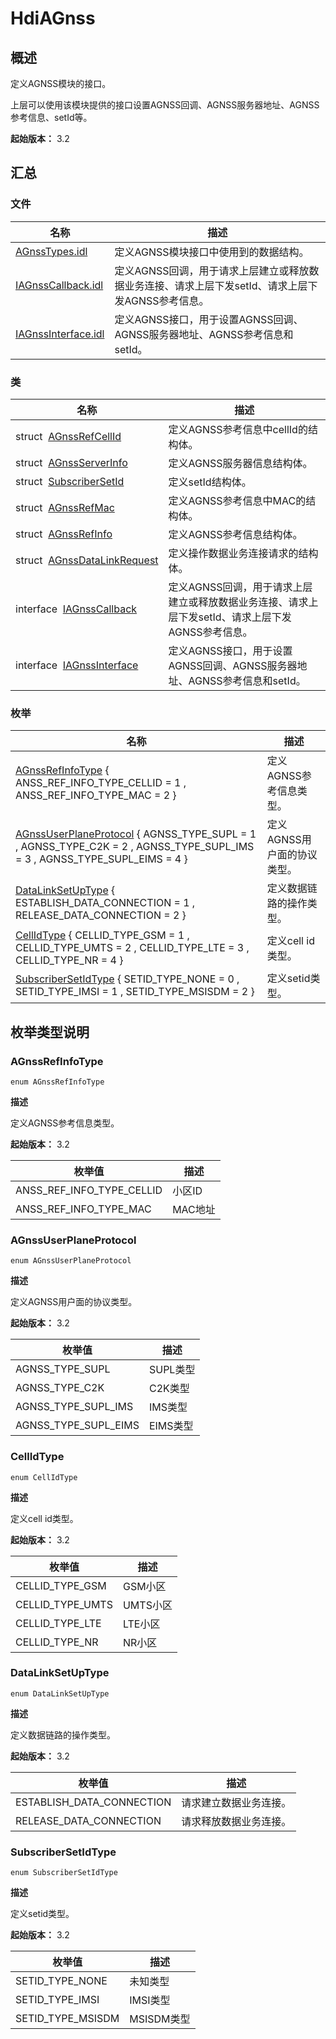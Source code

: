 # HdiAGnss


## 概述

定义AGNSS模块的接口。

上层可以使用该模块提供的接口设置AGNSS回调、AGNSS服务器地址、AGNSS参考信息、setId等。

**起始版本：** 3.2


## 汇总


### 文件

| 名称 | 描述 | 
| -------- | -------- |
| [AGnssTypes.idl](_a_gnss_types_8idl.md) | 定义AGNSS模块接口中使用到的数据结构。 | 
| [IAGnssCallback.idl](_i_a_gnss_callback_8idl.md) | 定义AGNSS回调，用于请求上层建立或释放数据业务连接、请求上层下发setId、请求上层下发AGNSS参考信息。 | 
| [IAGnssInterface.idl](_i_a_gnss_interface_8idl.md) | 定义AGNSS接口，用于设置AGNSS回调、AGNSS服务器地址、AGNSS参考信息和setId。 | 


### 类

| 名称 | 描述 | 
| -------- | -------- |
| struct&nbsp;&nbsp;[AGnssRefCellId](_a_gnss_ref_cell_id.md) | 定义AGNSS参考信息中cellId的结构体。 | 
| struct&nbsp;&nbsp;[AGnssServerInfo](_a_gnss_server_info.md) | 定义AGNSS服务器信息结构体。 | 
| struct&nbsp;&nbsp;[SubscriberSetId](_subscriber_set_id.md) | 定义setId结构体。 | 
| struct&nbsp;&nbsp;[AGnssRefMac](_a_gnss_ref_mac.md) | 定义AGNSS参考信息中MAC的结构体。 | 
| struct&nbsp;&nbsp;[AGnssRefInfo](_a_gnss_ref_info.md) | 定义AGNSS参考信息结构体。 | 
| struct&nbsp;&nbsp;[AGnssDataLinkRequest](_a_gnss_data_link_request.md) | 定义操作数据业务连接请求的结构体。 | 
| interface&nbsp;&nbsp;[IAGnssCallback](interface_i_a_gnss_callback.md) | 定义AGNSS回调，用于请求上层建立或释放数据业务连接、请求上层下发setId、请求上层下发AGNSS参考信息。 | 
| interface&nbsp;&nbsp;[IAGnssInterface](interface_i_a_gnss_interface.md) | 定义AGNSS接口，用于设置AGNSS回调、AGNSS服务器地址、AGNSS参考信息和setId。 | 


### 枚举

| 名称 | 描述 | 
| -------- | -------- |
| [AGnssRefInfoType](#agnssrefinfotype) { ANSS_REF_INFO_TYPE_CELLID = 1 , ANSS_REF_INFO_TYPE_MAC = 2 } | 定义AGNSS参考信息类型。 | 
| [AGnssUserPlaneProtocol](#agnssuserplaneprotocol) { AGNSS_TYPE_SUPL = 1 , AGNSS_TYPE_C2K = 2 , AGNSS_TYPE_SUPL_IMS = 3 , AGNSS_TYPE_SUPL_EIMS = 4 } | 定义AGNSS用户面的协议类型。 | 
| [DataLinkSetUpType](#datalinksetuptype) { ESTABLISH_DATA_CONNECTION = 1 , RELEASE_DATA_CONNECTION = 2 } | 定义数据链路的操作类型。 | 
| [CellIdType](#cellidtype) { CELLID_TYPE_GSM = 1 , CELLID_TYPE_UMTS = 2 , CELLID_TYPE_LTE = 3 , CELLID_TYPE_NR = 4 } | 定义cell id类型。 | 
| [SubscriberSetIdType](#subscribersetidtype) { SETID_TYPE_NONE = 0 , SETID_TYPE_IMSI = 1 , SETID_TYPE_MSISDM = 2 } | 定义setid类型。 | 


## 枚举类型说明


### AGnssRefInfoType

```
enum AGnssRefInfoType
```

**描述**


定义AGNSS参考信息类型。

**起始版本：** 3.2

| 枚举值 | 描述 | 
| -------- | -------- |
| ANSS_REF_INFO_TYPE_CELLID | 小区ID | 
| ANSS_REF_INFO_TYPE_MAC | MAC地址 | 


### AGnssUserPlaneProtocol

```
enum AGnssUserPlaneProtocol
```

**描述**


定义AGNSS用户面的协议类型。

**起始版本：** 3.2

| 枚举值 | 描述 | 
| -------- | -------- |
| AGNSS_TYPE_SUPL | SUPL类型 | 
| AGNSS_TYPE_C2K | C2K类型 | 
| AGNSS_TYPE_SUPL_IMS | IMS类型 | 
| AGNSS_TYPE_SUPL_EIMS | EIMS类型 | 


### CellIdType

```
enum CellIdType
```

**描述**


定义cell id类型。

**起始版本：** 3.2

| 枚举值 | 描述 | 
| -------- | -------- |
| CELLID_TYPE_GSM | GSM小区 | 
| CELLID_TYPE_UMTS | UMTS小区 | 
| CELLID_TYPE_LTE | LTE小区 | 
| CELLID_TYPE_NR | NR小区 | 


### DataLinkSetUpType

```
enum DataLinkSetUpType
```

**描述**


定义数据链路的操作类型。

**起始版本：** 3.2

| 枚举值 | 描述 | 
| -------- | -------- |
| ESTABLISH_DATA_CONNECTION | 请求建立数据业务连接。 | 
| RELEASE_DATA_CONNECTION | 请求释放数据业务连接。 | 


### SubscriberSetIdType

```
enum SubscriberSetIdType
```

**描述**


定义setid类型。

**起始版本：** 3.2

| 枚举值 | 描述 | 
| -------- | -------- |
| SETID_TYPE_NONE | 未知类型 | 
| SETID_TYPE_IMSI | IMSI类型 | 
| SETID_TYPE_MSISDM | MSISDM类型 | 
